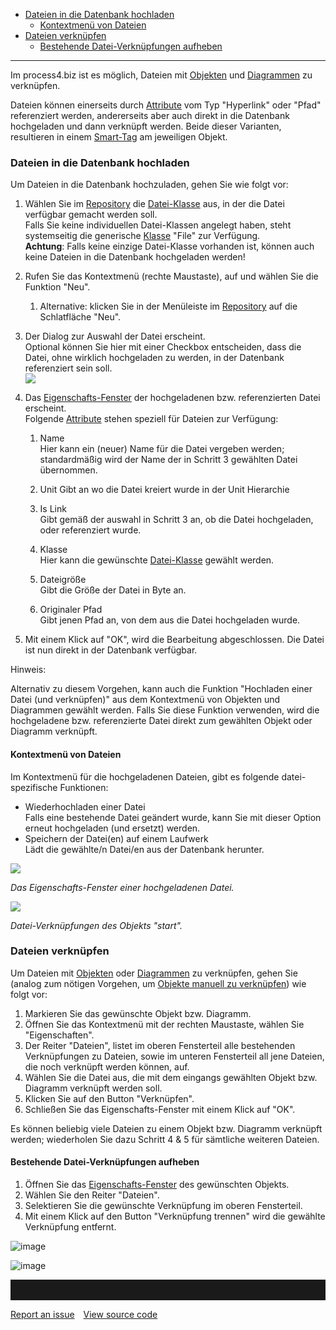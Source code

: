 -   [Dateien in die Datenbank hochladen](#dateien-in-die-datenbank-hochladen)
    -   [Kontextmenü von Dateien](#kontextmenü-von-dateien)
-   [Dateien verknüpfen](#dateien-verknüpfen)
    -   [Bestehende Datei-Verknüpfungen aufheben](#bestehende-datei-verknüpfungen-aufheben)

------------------------------------------------------------------------

Im process4.biz ist es möglich, Dateien mit [Objekten](Objekt) und
[Diagrammen](Diagramm) zu verknüpfen.

Dateien können einerseits durch [Attribute](Attributgruppe_Attribut) vom
Typ "Hyperlink" oder "Pfad" referenziert werden, andererseits aber auch
direkt in die Datenbank hochgeladen und dann verknüpft werden. Beide
dieser Varianten, resultieren in einem
[Smart-Tag](Graphical-Visio-Modeler_1015903.html#GraphicalVisioModeler-Smart-Tags)
am jeweiligen Objekt.

### Dateien in die Datenbank hochladen

Um Dateien in die Datenbank hochzuladen, gehen Sie wie folgt vor:

1.  Wählen Sie im [Repository](Repository) die
    [Datei-Klasse](Klasse_1015849.html#Klasse-Datei-Klassen) aus, in der
    die Datei verfügbar gemacht werden soll.  
    Falls Sie keine individuellen Datei-Klassen angelegt haben, steht
    systemseitig die generische [Klasse](Klasse) "File" zur Verfügung.  
    **Achtung**: Falls keine einzige Datei-Klasse vorhanden ist, können
    auch keine Dateien in die Datenbank hochgeladen werden!
2.  Rufen Sie das Kontextmenü (rechte Maustaste), auf und wählen Sie die
    Funktion "Neu".

    1.  Alternative: klicken Sie in der Menüleiste
        im [Repository](Repository) auf die Schlatfläche "Neu".

3.  Der Dialog zur Auswahl der Datei erscheint.  
    Optional können Sie hier mit einer Checkbox entscheiden, dass die
    Datei, ohne wirklich hochgeladen zu werden, in der Datenbank
    referenziert sein soll.  
    ![](//images.ctfassets.net/utx1h0gfm1om/l5DTFX6CqsEgEUU2O6w0q/4e2301c8d9589419a5fc1e2a45a89124/1018337.png)
4.  Das [Eigenschafts-Fenster](Eigenschaften_Dialogfenster_) der
    hochgeladenen bzw. referenzierten Datei erscheint.  
    Folgende [Attribute](Attributgruppe_Attribut) stehen speziell für
    Dateien zur Verfügung:
    1.  Name  
        Hier kann ein (neuer) Name für die Datei vergeben werden;
        standardmäßig wird der Name der in Schritt 3 gewählten Datei
        übernommen.
    2. 	Unit
        Gibt an wo die Datei kreiert wurde in der Unit Hierarchie

    3.  Is Link  
        Gibt gemäß der auswahl in Schritt 3 an, ob die Datei
        hochgeladen, oder referenziert wurde.
    4.  Klasse  
        Hier kann die gewünschte
        [Datei-Klasse](Klasse_1015849.html#Klasse-Datei-Klassen) gewählt
        werden.
    5.  Dateigröße  
        Gibt die Größe der Datei in Byte an.
    6.  Originaler Pfad  
        Gibt jenen Pfad an, von dem aus die Datei hochgeladen wurde.
5.  Mit einem Klick auf "OK", wird die Bearbeitung abgeschlossen. Die
    Datei ist nun direkt in der Datenbank verfügbar.  
      

Hinweis:

Alternativ zu diesem Vorgehen, kann auch die Funktion "Hochladen einer
Datei (und verknüpfen)" aus dem Kontextmenü von Objekten und Diagrammen
gewählt werden. Falls Sie diese Funktion verwenden, wird die
hochgeladene bzw. referenzierte Datei direkt zum gewählten Objekt oder
Diagramm verknüpft.

#### Kontextmenü von Dateien

Im Kontextmenü für die hochgeladenen Dateien, gibt es folgende
datei-spezifische Funktionen:

-   Wiederhochladen einer Datei  
    Falls eine bestehende Datei geändert wurde, kann Sie mit dieser
    Option erneut hochgeladen (und ersetzt) werden.
-   Speichern der Datei(en) auf einem Laufwerk  
    Lädt die gewählte/n Datei/en aus der Datenbank herunter.


![](//images.ctfassets.net/utx1h0gfm1om/5uGd5rRMNGmkyEMsui6sCc/43f1f1a3af83cefe511dd9cd4316d383/1018333.png)

*Das Eigenschafts-Fenster einer hochgeladenen Datei.*

![](//images.ctfassets.net/utx1h0gfm1om/1TTMAhK5rGe8AEG0Wckiko/f3ea097ede8eaefb214e2fd163912f1b/1018345.png)

*Datei-Verknüpfungen des Objekts "start".*

### Dateien verknüpfen

Um Dateien mit [Objekten](Objekt) oder [Diagrammen](Diagramm) zu
verknüpfen, gehen Sie (analog zum nötigen Vorgehen, um [Objekte manuell
zu verknüpfen](Objekte_manuell_verknüpfen)) wie folgt vor:

1.  Markieren Sie das gewünschte Objekt bzw. Diagramm.
2.  Öffnen Sie das Kontextmenü mit der rechten Maustaste, wählen Sie
    "Eigenschaften".
3.  Der Reiter "Dateien", listet im oberen Fensterteil alle bestehenden
    Verknüpfungen zu Dateien, sowie im unteren Fensterteil all jene
    Dateien, die noch verknüpft werden können, auf.
4.  Wählen Sie die Datei aus, die mit dem eingangs gewählten Objekt bzw.
    Diagramm verknüpft werden soll.
5.  Klicken Sie auf den Button "Verknüpfen".
6.  Schließen Sie das Eigenschafts-Fenster mit einem Klick auf "OK".

Es können beliebig viele Dateien zu einem Objekt bzw. Diagramm verknüpft
werden; wiederholen Sie dazu Schritt 4 & 5 für sämtliche weiteren
Dateien.

#### Bestehende Datei-Verknüpfungen aufheben

1.  Öffnen Sie das [Eigenschafts-Fenster](Eigenschaften_Dialogfenster_)
    des gewünschten Objekts.
2.  Wählen Sie den Reiter "Dateien".
3.  Selektieren Sie die gewünschte Verknüpfung im oberen Fensterteil.
4.  Mit einem Klick auf den Button "Verknüpfung trennen" wird die
    gewählte Verknüpfung entfernt.

![image](//images.ctfassets.net/utx1h0gfm1om/5UpHkDcw26CRioIxuS5VOQ/7cc654709881607d72a35113b8ad855d/image.png)


![image](//images.ctfassets.net/utx1h0gfm1om/4sIThQfTwd171W5aZ8ENxy/a8e015d47211000943e9ede28cbcf30b/image.png)

<hr style="padding-top:2rem" />
<a href="https://github.com/process4/docs/issues" target="_blank" class="bgw btn btn-primary btn-lg shadow-sm">Report an issue</a>
<a href="https://github.com/process4/docs" target="_blank" class="bgw btn btn-primary btn-lg shadow-sm" style="margin-left:10px;">View source code</a>